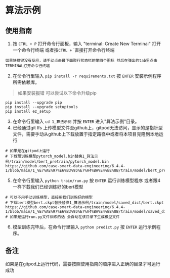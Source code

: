 # 算法示例

## 使用指南

1. 按 `CTRL + P` 打开命令行面板，输入 "terminal: Create New Terminal" 打开一个命令行终端 或者按` CTRL + ` `直接打开命令行终端
```
如果快捷键没有反应，请手动点击最下面那行状态栏的第四个图标 然后在弹出的tab里点击TERMINAL打开命令行终端
```
2. 在命令行里输入 `pip install -r requirements.txt` 按 `ENTER` 安装示例程序所需依赖库。
> 如果安装报错 可以尝试以下命令升级pip
```
pip install --upgrade pip
pip install --upgrade setuptools
pip install ez_setup
```
3. 在命令行里输入 `cd 1_算法示例` 并按 `ENTER` 进入"算法示例"目录。
4. 已经通过git lfs 上传模型文件至github上，gitpod无法访问，显示的是指针型文件，需要手动从github上下载放置于指定路径中或者将本项目克隆到本地运行
```
# 如果是在gitpod上运行
# 下载预训练模型pytorch_model.bin替换1_算法示例/train/model/bert_pretrain/pytorch_model.bin
https://github.com/case-smart-data-engineering/6.4.4-1/blob/main/1_%E7%AE%97%E6%B3%95%E7%A4%BA%E4%BE%8B/train/model/bert_pretrain/pytorch_model.bin
```
5. 在命令行里输入 `python train/run.py` 按 `ENTER` 运行训练模型程序 或者跟4一样下载我们已经训练好的bert模型
```
# 可以不用手动训练模型，直接用我们训练好的模型
# 下载bert模型bert.ckpt替换替换1_算法示例/train/model/saved_dict/bert.ckpt
https://github.com/case-smart-data-engineering/6.4.4-1/blob/main/1_%E7%AE%97%E6%B3%95%E7%A4%BA%E4%BE%8B/train/model/saved_dict/bert.ckpt
# 如果是运行run.py文件训练的话 会自动在该目录下生成模型文件
```
6. 模型训练完毕后，在命令行里输入 `python predict.py` 按 `ENTER` 运行示例程序。

## 备注
如果是在gitpod上运行代码，需要按照使用指南的顺序进入正确的目录才可运行成功
